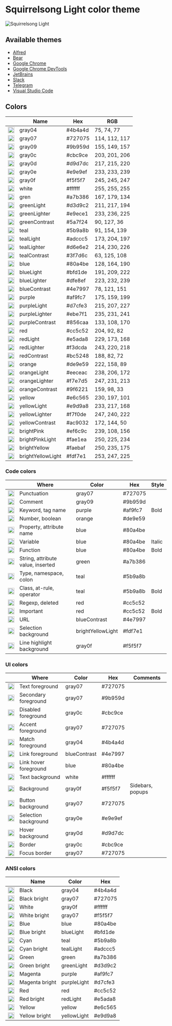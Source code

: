 # Squirrelsong Light color theme

![Squirrelsong Light](https://github.com/sapegin/squirrelsong/raw/master/light/VSCode/SquirrelsongLight/screenshot.png)

## Available themes

* [Alfred](./Alfred)
* [Bear](./Bear)
* [Google Chrome](./Chrome)
* [Google Chrome DevTools](./Chrome%20DevTools)
* [JetBrains](./JetBrains)
* [Slack](./Slack)
* [Telegram](./Telegram)
* [Visual Studio Code](./VSCode)

## Colors

<!-- palette:begin -->

| | Name | Hex | RGB |
| --- | --- | --- | --- |
| <img src="http://www.thecolorapi.com/id?format=svg&named=false&hex=4b4a4d" width="20" height="20" alt=""> | gray04 | #4b4a4d | 75, 74, 77 |
| <img src="http://www.thecolorapi.com/id?format=svg&named=false&hex=727075" width="20" height="20" alt=""> | gray07 | #727075 | 114, 112, 117 |
| <img src="http://www.thecolorapi.com/id?format=svg&named=false&hex=9b959d" width="20" height="20" alt=""> | gray09 | #9b959d | 155, 149, 157 |
| <img src="http://www.thecolorapi.com/id?format=svg&named=false&hex=cbc9ce" width="20" height="20" alt=""> | gray0c | #cbc9ce | 203, 201, 206 |
| <img src="http://www.thecolorapi.com/id?format=svg&named=false&hex=d9d7dc" width="20" height="20" alt=""> | gray0d | #d9d7dc | 217, 215, 220 |
| <img src="http://www.thecolorapi.com/id?format=svg&named=false&hex=e9e9ef" width="20" height="20" alt=""> | gray0e | #e9e9ef | 233, 233, 239 |
| <img src="http://www.thecolorapi.com/id?format=svg&named=false&hex=f5f5f7" width="20" height="20" alt=""> | gray0f | #f5f5f7 | 245, 245, 247 |
| <img src="http://www.thecolorapi.com/id?format=svg&named=false&hex=ffffff" width="20" height="20" alt=""> | white | #ffffff | 255, 255, 255 |
| <img src="http://www.thecolorapi.com/id?format=svg&named=false&hex=a7b386" width="20" height="20" alt=""> | gren | #a7b386 | 167, 179, 134 |
| <img src="http://www.thecolorapi.com/id?format=svg&named=false&hex=d3d9c2" width="20" height="20" alt=""> | greenLight | #d3d9c2 | 211, 217, 194 |
| <img src="http://www.thecolorapi.com/id?format=svg&named=false&hex=e9ece1" width="20" height="20" alt=""> | greenLighter | #e9ece1 | 233, 236, 225 |
| <img src="http://www.thecolorapi.com/id?format=svg&named=false&hex=5a7f24" width="20" height="20" alt=""> | greenContrast | #5a7f24 | 90, 127, 36 |
| <img src="http://www.thecolorapi.com/id?format=svg&named=false&hex=5b9a8b" width="20" height="20" alt=""> | teal | #5b9a8b | 91, 154, 139 |
| <img src="http://www.thecolorapi.com/id?format=svg&named=false&hex=adccc5" width="20" height="20" alt=""> | tealLight | #adccc5 | 173, 204, 197 |
| <img src="http://www.thecolorapi.com/id?format=svg&named=false&hex=d6e6e2" width="20" height="20" alt=""> | tealLighter | #d6e6e2 | 214, 230, 226 |
| <img src="http://www.thecolorapi.com/id?format=svg&named=false&hex=3f7d6c" width="20" height="20" alt=""> | tealContrast | #3f7d6c | 63, 125, 108 |
| <img src="http://www.thecolorapi.com/id?format=svg&named=false&hex=80a4be" width="20" height="20" alt=""> | blue | #80a4be | 128, 164, 190 |
| <img src="http://www.thecolorapi.com/id?format=svg&named=false&hex=bfd1de" width="20" height="20" alt=""> | blueLight | #bfd1de | 191, 209, 222 |
| <img src="http://www.thecolorapi.com/id?format=svg&named=false&hex=dfe8ef" width="20" height="20" alt=""> | blueLighter | #dfe8ef | 223, 232, 239 |
| <img src="http://www.thecolorapi.com/id?format=svg&named=false&hex=4e7997" width="20" height="20" alt=""> | blueContrast | #4e7997 | 78, 121, 151 |
| <img src="http://www.thecolorapi.com/id?format=svg&named=false&hex=af9fc7" width="20" height="20" alt=""> | purple | #af9fc7 | 175, 159, 199 |
| <img src="http://www.thecolorapi.com/id?format=svg&named=false&hex=d7cfe3" width="20" height="20" alt=""> | purpleLight | #d7cfe3 | 215, 207, 227 |
| <img src="http://www.thecolorapi.com/id?format=svg&named=false&hex=ebe7f1" width="20" height="20" alt=""> | purpleLighter | #ebe7f1 | 235, 231, 241 |
| <img src="http://www.thecolorapi.com/id?format=svg&named=false&hex=856caa" width="20" height="20" alt=""> | purpleContrast | #856caa | 133, 108, 170 |
| <img src="http://www.thecolorapi.com/id?format=svg&named=false&hex=cc5c52" width="20" height="20" alt=""> | red | #cc5c52 | 204, 92, 82 |
| <img src="http://www.thecolorapi.com/id?format=svg&named=false&hex=e5ada8" width="20" height="20" alt=""> | redLight | #e5ada8 | 229, 173, 168 |
| <img src="http://www.thecolorapi.com/id?format=svg&named=false&hex=f3dcda" width="20" height="20" alt=""> | redLighter | #f3dcda | 243, 220, 218 |
| <img src="http://www.thecolorapi.com/id?format=svg&named=false&hex=bc5248" width="20" height="20" alt=""> | redContrast | #bc5248 | 188, 82, 72 |
| <img src="http://www.thecolorapi.com/id?format=svg&named=false&hex=de9e59" width="20" height="20" alt=""> | orange | #de9e59 | 222, 158, 89 |
| <img src="http://www.thecolorapi.com/id?format=svg&named=false&hex=eeceac" width="20" height="20" alt=""> | orangeLight | #eeceac | 238, 206, 172 |
| <img src="http://www.thecolorapi.com/id?format=svg&named=false&hex=f7e7d5" width="20" height="20" alt=""> | orangeLighter | #f7e7d5 | 247, 231, 213 |
| <img src="http://www.thecolorapi.com/id?format=svg&named=false&hex=9f6221" width="20" height="20" alt=""> | orangeContrast | #9f6221 | 159, 98, 33 |
| <img src="http://www.thecolorapi.com/id?format=svg&named=false&hex=e6c565" width="20" height="20" alt=""> | yellow | #e6c565 | 230, 197, 101 |
| <img src="http://www.thecolorapi.com/id?format=svg&named=false&hex=e9d9a8" width="20" height="20" alt=""> | yellowLight | #e9d9a8 | 233, 217, 168 |
| <img src="http://www.thecolorapi.com/id?format=svg&named=false&hex=f7f0de" width="20" height="20" alt=""> | yellowLighter | #f7f0de | 247, 240, 222 |
| <img src="http://www.thecolorapi.com/id?format=svg&named=false&hex=ac9032" width="20" height="20" alt=""> | yellowContrast | #ac9032 | 172, 144, 50 |
| <img src="http://www.thecolorapi.com/id?format=svg&named=false&hex=ef6c9c" width="20" height="20" alt=""> | brightPink | #ef6c9c | 239, 108, 156 |
| <img src="http://www.thecolorapi.com/id?format=svg&named=false&hex=fae1ea" width="20" height="20" alt=""> | brightPinkLight | #fae1ea | 250, 225, 234 |
| <img src="http://www.thecolorapi.com/id?format=svg&named=false&hex=faebaf" width="20" height="20" alt=""> | brightYellow | #faebaf | 250, 235, 175 |
| <img src="http://www.thecolorapi.com/id?format=svg&named=false&hex=fdf7e1" width="20" height="20" alt=""> | brightYellowLight | #fdf7e1 | 253, 247, 225 |

<!-- palette:end -->

### Code colors

| | Where | Color | Hex | Style |
| --- | --- | --- | --- | --- |
| <img src="http://www.thecolorapi.com/id?format=svg&named=false&hex=727075" width="20" height="20" alt=""> | Punctuation | gray07 | #727075 | |
| <img src="http://www.thecolorapi.com/id?format=svg&named=false&hex=9b959d" width="20" height="20" alt=""> | Comment | gray09 | #9b959d | |
| <img src="http://www.thecolorapi.com/id?format=svg&named=false&hex=af9fc7" width="20" height="20" alt=""> | Keyword, tag name | purple | #af9fc7 | Bold |
| <img src="http://www.thecolorapi.com/id?format=svg&named=false&hex=de9e59" width="20" height="20" alt=""> | Number, boolean | orange | #de9e59 | |
| <img src="http://www.thecolorapi.com/id?format=svg&named=false&hex=80a4be" width="20" height="20" alt=""> | Property, attribute name | blue | #80a4be | |
| <img src="http://www.thecolorapi.com/id?format=svg&named=false&hex=80a4be" width="20" height="20" alt=""> | Variable | blue | #80a4be | Italic |
| <img src="http://www.thecolorapi.com/id?format=svg&named=false&hex=80a4be" width="20" height="20" alt=""> | Function | blue | #80a4be | Bold |
| <img src="http://www.thecolorapi.com/id?format=svg&named=false&hex=a7b386" width="20" height="20" alt=""> | String, attribute value, inserted | green | #a7b386 | |
| <img src="http://www.thecolorapi.com/id?format=svg&named=false&hex=5b9a8b" width="20" height="20" alt=""> | Type, namespace, colon | teal | #5b9a8b | |
| <img src="http://www.thecolorapi.com/id?format=svg&named=false&hex=5b9a8b" width="20" height="20" alt=""> | Class, at-rule, operator | teal | #5b9a8b | Bold |
| <img src="http://www.thecolorapi.com/id?format=svg&named=false&hex=cc5c52" width="20" height="20" alt=""> | Regexp, deleted | red | #cc5c52 | |
| <img src="http://www.thecolorapi.com/id?format=svg&named=false&hex=cc5c52" width="20" height="20" alt=""> | Important | red | #cc5c52 | Bold |
| <img src="http://www.thecolorapi.com/id?format=svg&named=false&hex=4e7997" width="20" height="20" alt=""> | URL | blueContrast | #4e7997 | |
| <img src="http://www.thecolorapi.com/id?format=svg&named=false&hex=fdf7e1" width="20" height="20" alt=""> | Selection background | brightYellowLight | #fdf7e1 | |
| <img src="http://www.thecolorapi.com/id?format=svg&named=false&hex=f5f5f7" width="20" height="20" alt=""> | Line highlight background | gray0f | #f5f5f7 | |

### UI colors

| | Where | Color | Hex | Comments |
| --- | --- | --- | --- | --- |
| <img src="http://www.thecolorapi.com/id?format=svg&named=false&hex=727075" width="20" height="20" alt=""> | Text foreground | gray07 | #727075 | |
| <img src="http://www.thecolorapi.com/id?format=svg&named=false&hex=9b959d" width="20" height="20" alt=""> | Secondary foreground | gray07 | #9b959d | |
| <img src="http://www.thecolorapi.com/id?format=svg&named=false&hex=cbc9ce" width="20" height="20" alt=""> | Disabled foreground | gray0c | #cbc9ce | |
| <img src="http://www.thecolorapi.com/id?format=svg&named=false&hex=727075" width="20" height="20" alt=""> | Accent foreground | gray07 | #727075 | |
| <img src="http://www.thecolorapi.com/id?format=svg&named=false&hex=4b4a4d" width="20" height="20" alt=""> | Match foreground | gray04 | #4b4a4d | |
| <img src="http://www.thecolorapi.com/id?format=svg&named=false&hex=4e7997" width="20" height="20" alt=""> | Link foreground | blueContrast | #4e7997 | |
| <img src="http://www.thecolorapi.com/id?format=svg&named=false&hex=80a4be" width="20" height="20" alt=""> | Link hover foreground | blue | #80a4be | |
| <img src="http://www.thecolorapi.com/id?format=svg&named=false&hex=ffffff" width="20" height="20" alt=""> | Text background | white | #ffffff | |
| <img src="http://www.thecolorapi.com/id?format=svg&named=false&hex=f5f5f7" width="20" height="20" alt=""> | Background | gray0f | #f5f5f7 | Sidebars, popups |
| <img src="http://www.thecolorapi.com/id?format=svg&named=false&hex=727075" width="20" height="20" alt=""> | Button background | gray07 | #727075 | |
| <img src="http://www.thecolorapi.com/id?format=svg&named=false&hex=e9e9ef" width="20" height="20" alt=""> | Selection background | gray0e | #e9e9ef | |
| <img src="http://www.thecolorapi.com/id?format=svg&named=false&hex=d9d7dc" width="20" height="20" alt=""> | Hover background | gray0d | #d9d7dc | |
| <img src="http://www.thecolorapi.com/id?format=svg&named=false&hex=cbc9ce" width="20" height="20" alt=""> | Border | gray0c | #cbc9ce | |
| <img src="http://www.thecolorapi.com/id?format=svg&named=false&hex=727075" width="20" height="20" alt=""> | Focus border | gray07 | #727075 | |

### ANSI colors

| | Name | Color | Hex |
| --- | --- | --- | --- |
| <img src="http://www.thecolorapi.com/id?format=svg&named=false&hex=4b4a4d" width="20" height="20" alt=""> | Black | gray04 | #4b4a4d |
| <img src="http://www.thecolorapi.com/id?format=svg&named=false&hex=727075" width="20" height="20" alt=""> | Black bright | gray07 | #727075 |
| <img src="http://www.thecolorapi.com/id?format=svg&named=false&hex=ffffff" width="20" height="20" alt=""> | White | gray0f | #ffffff |
| <img src="http://www.thecolorapi.com/id?format=svg&named=false&hex=f5f5f7" width="20" height="20" alt=""> | White bright | gray07 | #f5f5f7 |
| <img src="http://www.thecolorapi.com/id?format=svg&named=false&hex=80a4be" width="20" height="20" alt=""> | Blue | blue | #80a4be |
| <img src="http://www.thecolorapi.com/id?format=svg&named=false&hex=bfd1de" width="20" height="20" alt=""> | Blue bright | blueLight | #bfd1de |
| <img src="http://www.thecolorapi.com/id?format=svg&named=false&hex=5b9a8b" width="20" height="20" alt=""> | Cyan | teal | #5b9a8b |
| <img src="http://www.thecolorapi.com/id?format=svg&named=false&hex=adccc5" width="20" height="20" alt=""> | Cyan bright | tealLight | #adccc5 |
| <img src="http://www.thecolorapi.com/id?format=svg&named=false&hex=a7b386" width="20" height="20" alt=""> | Green | green | #a7b386 |
| <img src="http://www.thecolorapi.com/id?format=svg&named=false&hex=d3d9c2" width="20" height="20" alt=""> | Green bright | greenLight | #d3d9c2 |
| <img src="http://www.thecolorapi.com/id?format=svg&named=false&hex=af9fc7" width="20" height="20" alt=""> | Magenta | purple | #af9fc7 |
| <img src="http://www.thecolorapi.com/id?format=svg&named=false&hex=d7cfe3" width="20" height="20" alt=""> | Magenta bright | purpleLight | #d7cfe3 |
| <img src="http://www.thecolorapi.com/id?format=svg&named=false&hex=cc5c52" width="20" height="20" alt=""> | Red | red | #cc5c52 |
| <img src="http://www.thecolorapi.com/id?format=svg&named=false&hex=e5ada8" width="20" height="20" alt=""> | Red bright | redLight | #e5ada8 |
| <img src="http://www.thecolorapi.com/id?format=svg&named=false&hex=e6c565" width="20" height="20" alt=""> | Yellow | yellow | #e6c565 |
| <img src="http://www.thecolorapi.com/id?format=svg&named=false&hex=e9d9a8" width="20" height="20" alt=""> | Yellow bright | yellowLight | #e9d9a8 |
